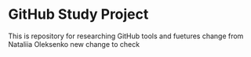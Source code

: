 # GitHub Study Project
This is repository for researching GitHub tools and fuetures
change from Nataliia Oleksenko
new change to check